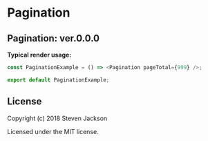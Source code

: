Pagination
================
Pagination: ver.0.0.0 
---
**Typical render usage:**

```js
const PaginationExample = () => <Pagination pageTotal={999} />;

export default PaginationExample;
```

## License
Copyright (c) 2018 Steven Jackson

Licensed under the MIT license.
